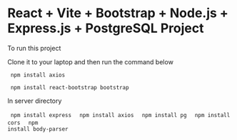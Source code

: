 # React + Vite + Bootstrap + Node.js + Express.js + PostgreSQL Project

To run this project

Clone it to your laptop and then run the command below

<code> npm install axios </code>

<code> npm install react-bootstrap bootstrap </code>

In server directory 

<code> npm install express </code>
<code> npm install axios </code>
<code> npm install pg </code>
<code> npm install cors </code>
<code> npm install body-parser </code>
